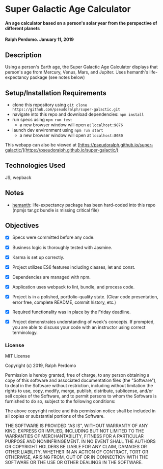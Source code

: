 # Super Galactic Age Calculator

#### An age calculator based on a person's solar year from the perspective of different planets

#### Ralph Perdomo. January 11, 2019

## Description
Using a person's Earth age, the Super Galactic Age Calculator displays that person's age from Mercury, Venus, Mars, and Jupiter. Uses hemanth's life-expectancy package (see notes below)


## Setup/Installation Requirements

* clone this repository using `git clone https://github.com/pseudoralph/super-galactic.git`
* navigate into this repo and download dependencies: `npm install`
* run specs using `npm run test`
  * a new browser window will open at `localhost:9876`
* launch dev environment using `npm run start`
  * a new browser window will open at `localhost:8080`

This webapp can also be viewed at [https://pseudoralph.github.io/super-galactic/](https://pseudoralph.github.io/super-galactic/)

## Technologies Used

JS, wepback

## Notes
* [hemanth](https://github.com/hemanth/life-expectancy): life-expectancy package has been hard-coded into this repo (npmjs tar.gz bundle is missing critical file)

## Objectives

- [x] Specs were committed before any code.

- [x] Business logic is thoroughly tested with Jasmine.

- [x] Karma is set up correctly.

- [x] Project utilizes ES6 features including classes, let and const.

- [x] Dependencies are managed with npm.

- [x] Application uses webpack to lint, bundle, and process code.

- [x] Project is in a polished, portfolio-quality state. (Clear code presentation, error free, complete README, commit history, etc.)

- [x] Required functionality was in place by the Friday deadline.

- [x] Project demonstrates understanding of week's concepts. If prompted, you are able to discuss your code with an instructor using correct terminology.

### License

MIT License

Copyright (c) 2019, Ralph Perdomo

Permission is hereby granted, free of charge, to any person obtaining a copy
of this software and associated documentation files (the "Software"), to deal
in the Software without restriction, including without limitation the rights
to use, copy, modify, merge, publish, distribute, sublicense, and/or sell
copies of the Software, and to permit persons to whom the Software is
furnished to do so, subject to the following conditions:

The above copyright notice and this permission notice shall be included in all
copies or substantial portions of the Software.

THE SOFTWARE IS PROVIDED "AS IS", WITHOUT WARRANTY OF ANY KIND, EXPRESS OR
IMPLIED, INCLUDING BUT NOT LIMITED TO THE WARRANTIES OF MERCHANTABILITY,
FITNESS FOR A PARTICULAR PURPOSE AND NONINFRINGEMENT. IN NO EVENT SHALL THE
AUTHORS OR COPYRIGHT HOLDERS BE LIABLE FOR ANY CLAIM, DAMAGES OR OTHER
LIABILITY, WHETHER IN AN ACTION OF CONTRACT, TORT OR OTHERWISE, ARISING FROM,
OUT OF OR IN CONNECTION WITH THE SOFTWARE OR THE USE OR OTHER DEALINGS IN THE
SOFTWARE.